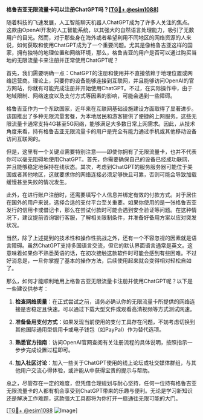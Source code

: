 **格鲁吉亚无限流量卡可以注册ChatGPT吗？[[TG💪+ @esim1088](https://t.me/s/esim1088)]**

随着科技的飞速发展，人工智能聊天机器人ChatGPT成为了许多人关注的焦点。这款由OpenAI开发的人工智能系统，以其强大的自然语言处理能力，吸引了无数用户的目光。然而，对于那些身在海外或者希望利用不同地区的网络资源的人来说，如何获取和使用ChatGPT成为了一个重要问题。尤其是像格鲁吉亚这样的国家，拥有独特的地理位置和网络环境，那么，格鲁吉亚的用户是否可以通过购买当地的无限流量卡来注册并正常使用ChatGPT呢？

首先，我们需要明确一点：ChatGPT的注册和使用并不直接依赖于地理位置或网络运营商。理论上，只要你的设备能够连接到互联网，并且能够访问OpenAI的官方网站，你就有可能完成注册并开始使用ChatGPT。不过，在实际操作中，由于地域限制、网络速度以及支付方式等因素的影响，可能会遇到一些障碍。

格鲁吉亚作为一个东欧国家，近年来在互联网基础设施建设方面取得了显著进步。该国推出了多种无限流量套餐，为本地居民和游客提供了便捷的上网服务。这些无限流量卡通常支持4G甚至5G网络，能够满足大多数日常上网需求。因此，从技术角度来看，持有格鲁吉亚无限流量卡的用户是完全有能力通过手机或其他移动设备访问互联网的。

但是，这里有一个关键点需要特别注意——即使你拥有了无限流量卡，也并不代表你可以毫无阻碍地使用ChatGPT。首先，你需要确保自己的设备已经成功联网，并且能够稳定地保持在线状态。其次，考虑到ChatGPT的服务服务器可能位于美国或者其他地区，这就要求你的网络连接必须足够快且可靠，否则可能会导致加载缓慢甚至失败的情况发生。

此外，在进行账户注册时，还需要填写个人信息并绑定有效的付款方式。对于居住在国外的用户来说，选择合适的支付平台至关重要。如果你使用的是一张格鲁吉亚发行的信用卡或借记卡，那么在尝试付款时可能会遇到安全验证等问题。在这种情况下，建议提前咨询银行客服，了解相关限制条件，并准备好备用方案以应对突发状况。

当然，除了上述提到的技术性和操作性挑战之外，还有一个不容忽视的因素就是语言障碍。虽然ChatGPT支持多国语言交流，但它的默认界面语言通常是英文。这意味着如果你不熟悉英语的话，在初次接触这款软件时可能会感到有些困难。不过好消息是，一旦你掌握了基本的操作方法，后续使用起来就会变得相对轻松自如了。

那么，如何才能顺利地用上格鲁吉亚无限流量卡注册并使用ChatGPT呢？以下是一些建议供参考：

1. **检查网络质量**：在正式尝试之前，请务必确认你的无限流量卡所提供的网络连接是否稳定且快速。可以通过下载大型文件或观看高清视频等方式测试网速。
   
2. **准备备用支付方式**：如果发现当前使用的支付工具存在问题，不妨考虑切换到其他国际通用型信用卡或电子钱包（如PayPal）作为替代选项。

3. **熟悉官方指南**：访问OpenAI官网查阅有关注册流程的具体说明，按照指示一步步完成设置过程即可。

4. **加入社区讨论**：加入一些关于ChatGPT使用的线上论坛或社交媒体群组，与其他用户交流心得体验，或许能从中获得宝贵的提示与帮助。

总之，尽管存在一定的难度，但凭借合理规划与耐心坚持，任何一位持有格鲁吉亚无限流量卡的人都有机会享受到ChatGPT带来的乐趣与便利。无论是学习新知识还是解决工作难题，这款强大工具都将为你打开一扇通往无限可能的大门。

[[TG💪+ @esim1088](https://t.me/s/esim1088) ![Image](https://i.postimg.cc/4NQfJmqS/Snipaste-2025-05-13-00-14-12.png)]